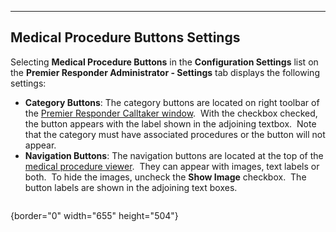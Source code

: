  ----------------------------------------
  **Medical Procedure Buttons Settings**
  ----------------------------------------

Selecting **Medical Procedure Buttons** in the **Configuration
Settings** list on the **Premier Responder Administrator - Settings**
tab displays the following settings:

-   **Category Buttons**: The category buttons are located on right
    toolbar of the [Premier Responder Calltaker
    window](Main%20Form.htm).  With the checkbox checked, the button
    appears with the label shown in the adjoining textbox.  Note that
    the category must have associated procedures or the button will not
    appear.
-   **Navigation Buttons**: The navigation buttons are located at the
    top of the [medical procedure viewer](Medical%20Procedures.htm). 
    They can appear with images, text labels or both.  To hide the
    images, uncheck the **Show Image** checkbox.  The button labels are
    shown in the adjoining text boxes.

<figure><img src=".gitbook/assets/Medical%20Procedure%20Buttons%20Settings_files/Image001.png" alt=""><figcaption></figcaption></figure>{border="0"
width="655" height="504"}
